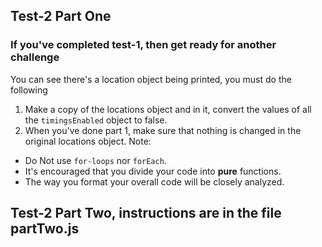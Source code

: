 ## Test-2 Part One
### If you've completed test-1, then get ready for another challenge
You can see there's a location object being printed, you must do the following
1. Make a copy of the locations object and in it, convert the values of all the `timingsEnabled` object to false.
2. When you've done part 1, make sure that nothing is changed in the original locations object.
Note:

- Do Not use `for-loops` nor `forEach`.
- It's encouraged that you divide your code into **pure** functions.
- The way you format your overall code will be closely analyzed.

## Test-2 Part Two, instructions are in the file partTwo.js